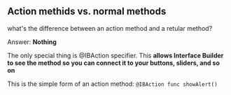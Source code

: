 ## Action methids vs. normal methods

what's the difference between an action method and a retular method?

Answer: **Nothing**

The only special thing is @IBAction specifier. This **allows Interface Builder to see the method so you can connect it to your buttons, sliders, and so on**

This is the simple form of an action method:
`@IBAction func showAlert()`